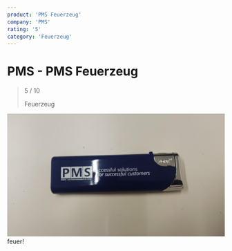 ```yaml
---
product: 'PMS Feuerzeug'
company: 'PMS'
rating: '5'
category: 'Feuerzeug'
---
```


# PMS - PMS Feuerzeug
>
> 5 / 10
>
> Feuerzeug

![PMS Feuerzeug](./assets/pms-pms-feuerzeug-2030cf67-e233-418b-83ac-ae5087f702d6.jpg)
feuer!
